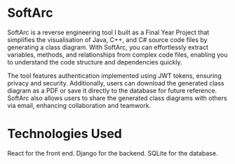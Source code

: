 # SoftArc
SoftArc is a reverse engineering tool I built as a Final Year Project that simplifies the visualisation of Java, C++, and C# source code files by generating a class diagram. With SoftArc, you can effortlessly extract variables, methods, and relationships from complex code files, enabling you to understand the code structure and dependencies quickly.

The tool features authentication implemented using JWT tokens, ensuring privacy and security. Additionally, users can download the generated class diagram as a PDF or save it directly to the database for future reference. SoftArc also allows users to share the generated class diagrams with others via email, enhancing collaboration and teamwork.

# Technologies Used
React for the front end. Django for the backend. SQLite for the database.
